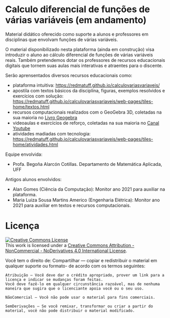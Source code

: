# Calculo diferencial de funções de várias variáveis (em andamento)

<div>Material didático oferecido como suporte a alunos e professores em disciplinas que envolvam funções de várias variáveis.

O material disponibilizado nesta plataforma (ainda em construção) visa introduzir o aluno ao cálculo diferencial de funções de várias variáveis reais. Também pretendemos dotar os professores de recursos educacionais digitais que tornem suas aulas mais interativas e atraentes para o discente. 
								
Serão aprensentados diversos recursos educacionais como: 
	<ul>
    		<li> plataforma intuitiva: <a href="https://redmatuff.github.io/calculovariasvariaveis/"><span class="label">https://redmatuff.github.io/calculovariasvariaveis/</span></a> </li>
	    	<li>apostila com textos básicos da disciplina, figuras, exemplos resolvidos e exercícios com solução: <a href="https://redmatuff.github.io/calculovariasvariaveis/web-pages/tiles-home/textos.html"><span class="label">https://redmatuff.github.io/calculovariasvariaveis/web-pages/tiles-home/textos.html</span></a></li>
		<li>recursos computacionais realizados com o GeoGebra 3D, coletadas na sua maioria no 
										<a href="https://www.geogebra.org/m/hzvsftdf"><span class="label">Livro Geogebra</span></a></li>
		<li>videoaulas e exercícios de reforço, coletadas na sua maioria no <a href="https://www.youtube.com/playlist?list=PLgmoVZEvjejdNccFF8bdiCOqTgGn5SWOO"><span class="label">Canal Youtube</span></a></li>
        	<li>atividades madiadas com tecnologia: <a href="https://redmatuff.github.io/calculovariasvariaveis/web-pages/tiles-home/atividades.html"><span class="label">https://redmatuff.github.io/calculovariasvariaveis/web-pages/tiles-home/atividades.html</span></a></li>
	</ul>	

Equipe envolvida:    
	<ul>
		<li> Profa. Begoña Alarcón Cotillas. Departamento de Matemática Aplicada, UFF </li>
	</ul>
Antigos alunos envolvidos:
	<ul>
		<li> Alan Gomes (Ciência da Computação): Monitor ano 2021 para auxiliar na plataforma.    </li>
		<li>Maria Luiza Sousa Martins Americo (Engenharia Elétrica): Monitor ano 2021 para auxiliar em textos e recursos computacionais.</li>
	</ul>
         
        
</div>

<div>
   

# Licença
<a rel="license" href="http://creativecommons.org/licenses/by-nc-nd/4.0/">
<img alt="Creative Commons License" style="border-width:0" src="https://i.creativecommons.org/l/by-nc-nd/4.0/88x31.png" /></a><br />
This work is licensed under a <a rel="license" href="http://creativecommons.org/licenses/by-nc-nd/4.0/">Creative Commons Attribution - NonCommercial - NoDerivatives 4.0 International License</a>.

Você tem o direito de: Compartilhar — copiar e redistribuir o material em qualquer suporte ou formato- de acordo com os termos seguintes:
	
    Atribuição — Você deve dar o crédito apropriado, prover um link para a licença e indicar se mudanças foram feitas. 
	Você deve fazê-lo em qualquer circunstância razoável, mas de nenhuma maneira que sugira que o licenciante apoia você ou o seu uso.

    NãoComercial — Você não pode usar o material para fins comerciais.

    SemDerivações — Se você remixar, transformar ou criar a partir do material, você não pode distribuir o material modificado. 
</div>
